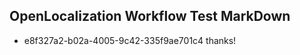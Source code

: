 ## OpenLocalization Workflow Test MarkDown
* e8f327a2-b02a-4005-9c42-335f9ae701c4 
thanks!<!--HONumber=Mar16_HO3-->

